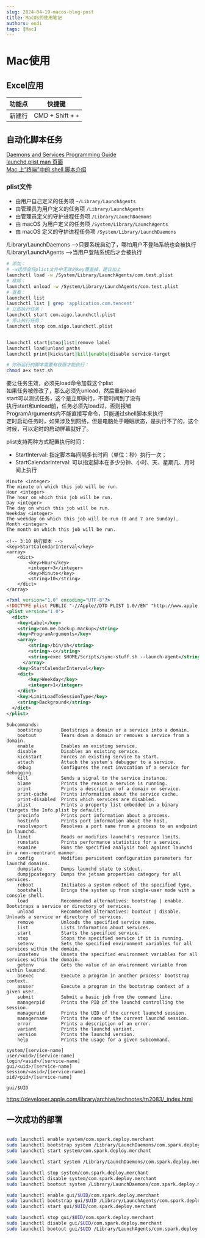 ```yaml
---
slug: 2024-04-19-macos-blog-post
title: MacOS的使用笔记
authors: endi
tags: [Mac]
---
```


# Mac使用

## Excel应用

|功能点|快捷键|
|--|--|
| 新建行| CMD + Shift + `+` |


## 自动化脚本任务

[Daemons and Services Programming Guide](https://developer.apple.com/library/archive/documentation/MacOSX/Conceptual/BPSystemStartup/Chapters/CreatingLaunchdJobs.html) \
[launchd.plist man 页面](x-man-page://launchd.plist) \
[Mac 上“终端”中的 shell 脚本介绍](https://support.apple.com/zh-cn/guide/terminal/apd53500956-7c5b-496b-a362-2845f2aab4bc/2.14/mac/14.0)

### plist文件

- 由用户自己定义的任务项 `~/Library/LaunchAgents`
- 由管理员为用户定义的任务项 `/Library/LaunchAgents`
- 由管理员定义的守护进程任务项 `/Library/LaunchDaemons`
- 由 macOS 为用户定义的任务项 `/System/Library/LaunchAgents` 
- 由 macOS 定义的守护进程任务项 `/System/Library/LaunchDaemons` 

/Library/LaunchDaemons -->只要系统启动了，哪怕用户不登陆系统也会被执行
/Library/LaunchAgents -->当用户登陆系统后才会被执行

```sh
# 添加： 
# -w选项会将plist文件中无效的key覆盖掉，建议加上
launchctl load -w /System/Library/LaunchAgents/com.test.plist
# 移除： 
launchctl unload -w /System/Library/LaunchAgents/com.test.plist
# 查看： 
launchctl list
launchctl list | grep 'application.com.tencent'
# 立即执行任务：
launchctl start com.aigo.launchctl.plist
# 停止执行任务：
launchctl stop com.aigo.launchctl.plist


launchctl start|stop|list|remove label
launchctl load|unload paths
launchctl print|kickstart|kill|enable|disable service-target

# 你所运行的脚本需要有权限才能执行：
chmod a+x test.sh
```

要让任务生效，必须先load命令加载这个plist \
如果任务被修改了，那么必须先unload，然后重新load \
start可以测试任务，这个是立即执行，不管时间到了没有 \
执行start和unload前，任务必须先load过，否则报错 \
ProgramArguments内不能直接写命令，只能通过shell脚本来执行 \
定时启动任务时，如果涉及到网络，但是电脑处于睡眠状态，是执行不了的，这个时候，可以定时的启动屏幕就好了。



plist支持两种方式配置执行时间：

- StartInterval: 指定脚本每间隔多长时间（单位：秒）执行一次；
- StartCalendarInterval: 可以指定脚本在多少分钟、小时、天、星期几、月时间上执行

```
Minute <integer>
The minute on which this job will be run.
Hour <integer>
The hour on which this job will be run.
Day <integer>
The day on which this job will be run.
Weekday <integer>
The weekday on which this job will be run (0 and 7 are Sunday).
Month <integer>
The month on which this job will be run.
```

```
<!-- 3:10 执行脚本 -->
<key>StartCalendarInterval</key>
<array>
    <dict>
        <key>Hour</key>
        <integer>3</integer>
        <key>Minute</key>
        <string>10</string>
    </dict>
</array>
```



```xml
<?xml version="1.0" encoding="UTF-8"?>
<!DOCTYPE plist PUBLIC "-//Apple//DTD PLIST 1.0//EN" "http://www.apple.com/DTDs/PropertyList-1.0.dtd">
<plist version="1.0">
  <dict>
    <key>Label</key>
    <string>com.me.backup.mackup</string>
    <key>ProgramArguments</key>
    <array>
        <string>/bin/sh</string>
        <string>-c</string>
        <string>exec $HOME/Scripts/sync-stuff.sh --launch-agent</string>
      </array>
    <key>StartCalendarInterval</key> 
    <dict> 
        <key>Weekday</key> 
        <integer>1</integer> 
    </dict>
    <key>LimitLoadToSessionType</key>
    <string>Background</string>
  </dict>
</plist>
```






```
Subcommands:
    bootstrap       Bootstraps a domain or a service into a domain.
    bootout         Tears down a domain or removes a service from a domain.
    enable          Enables an existing service.
    disable         Disables an existing service.
    kickstart       Forces an existing service to start.
    attach          Attach the system's debugger to a service.
    debug           Configures the next invocation of a service for debugging.
    kill            Sends a signal to the service instance.
    blame           Prints the reason a service is running.
    print           Prints a description of a domain or service.
    print-cache     Prints information about the service cache.
    print-disabled  Prints which services are disabled.
    plist           Prints a property list embedded in a binary (targets the Info.plist by default).
    procinfo        Prints port information about a process.
    hostinfo        Prints port information about the host.
    resolveport     Resolves a port name from a process to an endpoint in launchd.
    limit           Reads or modifies launchd's resource limits.
    runstats        Prints performance statistics for a service.
    examine         Runs the specified analysis tool against launchd in a non-reentrant manner.
    config          Modifies persistent configuration parameters for launchd domains.
    dumpstate       Dumps launchd state to stdout.
    dumpjpcategory  Dumps the jetsam properties category for all services.
    reboot          Initiates a system reboot of the specified type.
    bootshell       Brings the system up from single-user mode with a console shell.
    load            Recommended alternatives: bootstrap | enable. Bootstraps a service or directory of services.
    unload          Recommended alternatives: bootout | disable. Unloads a service or directory of services.
    remove          Unloads the specified service name.
    list            Lists information about services.
    start           Starts the specified service.
    stop            Stops the specified service if it is running.
    setenv          Sets the specified environment variables for all services within the domain.
    unsetenv        Unsets the specified environment variables for all services within the domain.
    getenv          Gets the value of an environment variable from within launchd.
    bsexec          Execute a program in another process' bootstrap context.
    asuser          Execute a program in the bootstrap context of a given user.
    submit          Submit a basic job from the command line.
    managerpid      Prints the PID of the launchd controlling the session.
    manageruid      Prints the UID of the current launchd session.
    managername     Prints the name of the current launchd session.
    error           Prints a description of an error.
    variant         Prints the launchd variant.
    version         Prints the launchd version.
    help            Prints the usage for a given subcommand.
```


```
system/[service-name]
user/<uid>/[service-name]
login/<asid>/[service-name]
gui/<uid>/[service-name]
session/<asid>/[service-name]
pid/<pid>/[service-name]

gui/$UID

```





https://developer.apple.com/library/archive/technotes/tn2083/_index.html





## 一次成功的部署

```sh

sudo launchctl enable system/com.spark.deploy.merchant
sudo launchctl bootstrap system /Library/LaunchDaemons/com.spark.deploy.merchant.plist
sudo launchctl start system/com.spark.deploy.merchant

sudo launchctl start system /Library/LaunchDaemons/com.spark.deploy.merchant.plist

sudo launchctl stop system/com.spark.deploy.merchant
sudo launchctl disable system/com.spark.deploy.merchant
sudo launchctl bootout system /Library/LaunchDaemons/com.spark.deploy.merchant.plist

sudo launchctl enable gui/$UID/com.spark.deploy.merchant
sudo launchctl bootstrap gui/$UID /Library/LaunchAgents/com.spark.deploy.merchant.plist
sudo launchctl start gui/$UID/com.spark.deploy.merchant

sudo launchctl stop gui/$UID/com.spark.deploy.merchant
sudo launchctl disable gui/$UID/com.spark.deploy.merchant
sudo launchctl bootout gui/$UID /Library/LaunchAgents/com.spark.deploy.merchant.plist
```